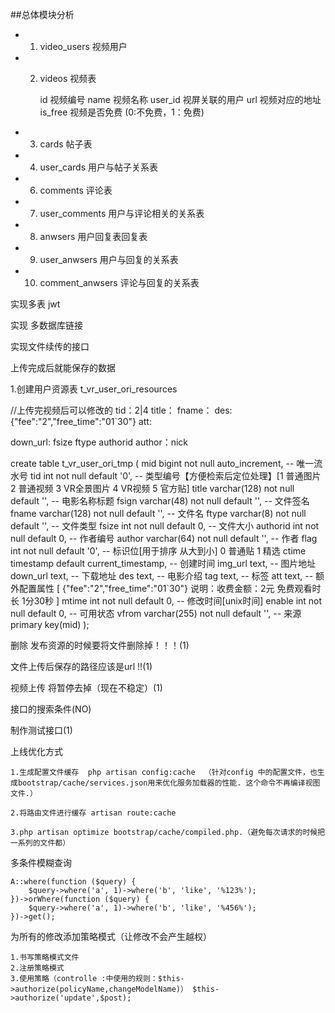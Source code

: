 ##总体模块分析
- 1. video_users 视频用户

- 2. videos 视频表

        id          视频编号
        name        视频名称
        user_id     视屏关联的用户
        url         视频对应的地址
        is_free     视频是否免费              (0:不免费，1：免费)

- 3. cards 帖子表

- 4. user_cards 用户与帖子关系表



- 6. comments 评论表

- 7. user_comments 用户与评论相关的关系表

- 8. anwsers 用户回复表回复表

- 9. user_anwsers 用户与回复的关系表

- 10. comment_anwsers  评论与回复的关系表


实现多表 jwt

实现 多数据库链接

实现文件续传的接口

上传完成后就能保存的数据

1.创建用户资源表
t_vr_user_ori_resources


//上传完视频后可以修改的
tid：2|4
title：
fname：
des:{"fee":"2","free_time":"01`30"} 
att:


down_url:
fsize
ftype
authorid
author：nick



create table t_vr_user_ori_tmp (
 mid		   bigint not null auto_increment,	           -- 唯一流水号
 tid		   int not null default '0',			   -- 类型编号【方便检索后定位处理】[1 普通图片 2 普通视频 3 VR全景图片 4 VR视频 5 官方贴]
 title		   varchar(128) not null default '',		   -- 电影名称标题
 fsign		   varchar(48) not null default '',		   -- 文件签名
 fname		   varchar(128) not null default '',		   -- 文件名 
 ftype		   varchar(8) not null default '',		   -- 文件类型
 fsize		   int not null default 0,			   -- 文件大小
 authorid	   int not null default 0,			   -- 作者编号
 author		   varchar(64) not null default '',		   -- 作者
 flag		   int not null default '0',			   -- 标识位[用于排序 从大到小] 0 普通贴 1 精选
 ctime		   timestamp default current_timestamp,		   -- 创建时间
 img_url	   text,					   -- 图片地址
 down_url	   text,					   -- 下载地址
 des		   text,					   -- 电影介绍
 tag		   text,					   -- 标签
 att		   text,					   -- 额外配置属性 [ {"fee":"2","free_time":"01`30"} 说明：收费金额：2元 免费观看时长 1分30秒 ]
 mtime		   int not null default 0,			   -- 修改时间[unix时间]
 enable		   int not null default 0,			   -- 可用状态
 vfrom		   varchar(255) not null default '',		   -- 来源
 primary key(mid)
);


删除 发布资源的时候要将文件删除掉！！！(1)

文件上传后保存的路径应该是url !!(1)

视频上传 将暂停去掉（现在不稳定）(1)

接口的搜索条件(NO)

制作测试接口(1)


上线优化方式

    1.生成配置文件缓存  php artisan config:cache  （针对config 中的配置文件，也生成bootstrap/cache/services.json用来优化服务加载器的性能. 这个命令不再编译视图文件.）
    
    2.将路由文件进行缓存 artisan route:cache
    
    3.php artisan optimize bootstrap/cache/compiled.php.（避免每次请求的时候把一系列的文件都）
    
    

多条件模糊查询

    A::where(function ($query) {
        $query->where('a', 1)->where('b', 'like', '%123%');
    })->orWhere(function ($query) {
        $query->where('a', 1)->where('b', 'like', '%456%');
    })->get();
    
    
为所有的修改添加策略模式（让修改不会产生越权）

    1.书写策略模式文件
    2.注册策略模式
    3.使用策略（controlle :中使用的规则：$this->authorize(policyName,changeModelName)） $this->authorize('update',$post);



